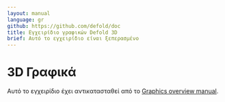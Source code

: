 ```yaml
---
layout: manual
language: gr
github: https://github.com/defold/doc
title: Εγχειρίδιο γραφικών Defold 3D
brief: Αυτό το εγχειρίδιο είναι ξεπερασμένο
---
```


# 3D Γραφικά


Αυτό το εγχειρίδιο έχει αντικατασταθεί από το [Graphics overview manual](/gr/manuals/graphics).

